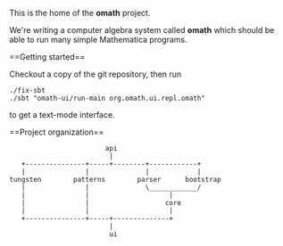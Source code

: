 This is the home of the **omath** project.

We're writing a computer algebra system called **omath** which should be able to run many simple Mathematica programs.

==Getting started==

Checkout a copy of the git repository, then run

    ./fix-sbt
    ./sbt "omath-ui/run-main org.omath.ui.repl.omath"

to get a text-mode interface.

==Project organization==

                            api
                             |
       +---------------+-----+--------+------------+
       |               |              |            |
    tungsten        patterns        parser      bootstrap
       |               |              \____________/
       |               |                    |
       |               |                   core
       |               |                    | 
       +---------------+-----+--------------+
                             |
                             ui
